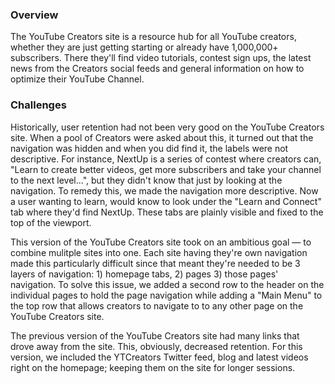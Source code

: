 ### Overview

The YouTube Creators site is a resource hub for all YouTube creators, whether they are just getting starting or already have 1,000,000+ subscribers. There they'll find video tutorials, contest sign ups, the latest news from the Creators social feeds and general information on how to optimize their YouTube Channel.

### Challenges

Historically, user retention had not been very good on the YouTube Creators site. When a pool of Creators were asked about this, it turned out that the navigation was hidden and when you did find it, the labels were not descriptive. For instance, NextUp is a series of contest where creators can, "Learn to create better videos, get more subscribers and take your channel to the next level...", but they didn't know that just by looking at the navigation. To remedy this, we made the navigation more descriptive. Now a user wanting to learn, would know to look under the "Learn and Connect" tab where they'd find NextUp. These tabs are plainly visible and fixed to the top of the viewport.

This version of the YouTube Creators site took on an ambitious goal — to combine mulitple sites into one. Each site having they're own navigation made this particularly difficult since that meant they're needed to be 3 layers of navigation: 1) homepage tabs, 2) pages 3) those pages' navigation. To solve this issue, we added a second row to the header on the individual pages to hold the page navigation while adding a "Main Menu" to the top row that allows creators to navigate to to any other page on the YouTube Creators site.

The previous version of the YouTube Creators site had many links that drove away from the site. This, obviously, decreased retention. For this version, we included the YTCreators Twitter feed, blog and latest videos right on the homepage; keeping them on the site for longer sessions.
